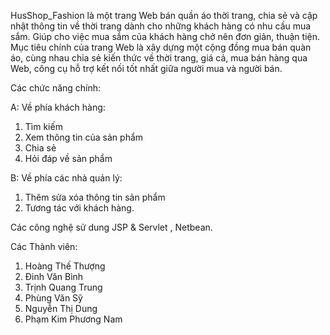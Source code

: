 HusShop_Fashion là một trang Web bán quần áo thời trang, chia sẻ và cập nhật thông tin về thời trang dành cho những khách hàng có nhu cầu mua sắm. Giúp cho việc mua sắm của khách hàng chở nên đơn giản, thuận tiện.
Mục tiêu chính của trang Web là xây dựng một cộng đồng mua bán quàn áo, cùng nhau chia sẻ kiến thức về thời trang, giá cả, mua bán hàng qua Web, công cụ hỗ trợ kết nối tốt nhất giữa người mua và người bán.

Các chức năng chính:

A: Về phía khách hàng:
1. Tìm kiếm
2. Xem thông tin của sản phẩm
3. Chia sẻ
4. Hỏi đáp về sản phẩm

B: Về phía các nhà quản lý:
1. Thêm sửa xóa thông tin sản phẩm
2. Tương tác với khách hàng.

Các công nghệ sử dung JSP & Servlet , Netbean.

Các Thành viên:
1. Hoàng Thế Thượng
2. Đinh Văn Bình
3. Trịnh Quang Trung
4. Phùng Văn Sỹ
5. Nguyễn Thị Dung
6. Phạm Kim Phương Nam


